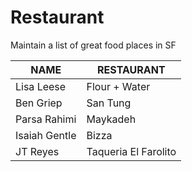 # Restaurant
Maintain a list of great food places in SF

 NAME | RESTAURANT
---|---
Lisa Leese | Flour + Water
Ben Griep | San Tung
Parsa Rahimi | Maykadeh
Isaiah Gentle | Bizza
JT Reyes | Taqueria El Farolito